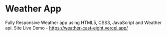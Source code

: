 # Weather App

Fully Responsive Weather app using HTML5, CSS3, JavaScript and Weather api. Site Live Demo - https://weather-cast-eight.vercel.app/
